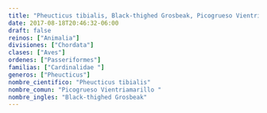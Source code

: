```yaml
---
title: "Pheucticus tibialis, Black-thighed Grosbeak, Picogrueso Vientriamarillo "
date: 2017-08-18T20:46:32-06:00
draft: false
reinos: ["Animalia"]
divisiones: ["Chordata"]
clases: ["Aves"]
ordenes: ["Passeriformes"]
familias: ["Cardinalidae "]
generos: ["Pheucticus"]
nombre_cientifico: "Pheucticus tibialis"
nombre_comun: "Picogrueso Vientriamarillo "
nombre_ingles: "Black-thighed Grosbeak"
---
```

